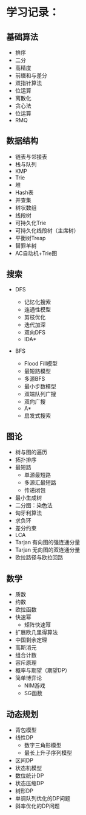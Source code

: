 # 学习记录：



## 基础算法

- 排序
- 二分
- 高精度
- 前缀和与差分
- 双指针算法
- 位运算
- 离散化
- 贪心法
- 位运算
- RMQ



## 数据结构

- 链表与邻接表
- 栈与队列
- KMP
- Trie
- 堆
- Hash表
- 并查集
- 树状数组
- 线段树
- 可持久化Trie
- 可持久化线段树（主席树）
- 平衡树Treap
- 替罪羊树
- AC自动机+Trie图



## 搜索

- DFS
  - 记忆化搜索
  - 连通性模型
  - 剪枝优化
  - 迭代加深
  - 双向DFS
  - IDA*



- BFS
  - Flood Fill模型
  - 最短路模型
  - 多源BFS
  - 最小步数模型
  - 双端队列广搜
  - 双向广搜
  - A*
  - 启发式搜索



## 图论

- 树与图的遍历
- 拓扑排序
- 最短路
  - 单源最短路
  - 多源汇最短路
  - 传递闭包
- 最小生成树
- 二分图：染色法
- 匈牙利算法
- 求负环
- 差分约束
- LCA
- Tarjan 有向图的强连通分量
- Tarjan 无向图的双连通分量
- 欧拉路径与欧拉回路



## 数学

- 质数
- 约数
- 欧拉函数
- 快速幂
  - 矩阵快速幂
- 扩展欧几里得算法
- 中国剩余定理
- 高斯消元
- 组合计数
- 容斥原理
- 概率与期望（期望DP）
- 简单博弈论
  - NIM游戏
  - SG函数



## 动态规划

- 背包模型
- 线性DP
  - 数字三角形模型
  - 最长上升子序列模型
- 区间DP
- 状态机模型
- 数位统计DP
- 状态压缩DP
- 树形DP
- 单调队列优化的DP问题
- 斜率优化的DP问题



